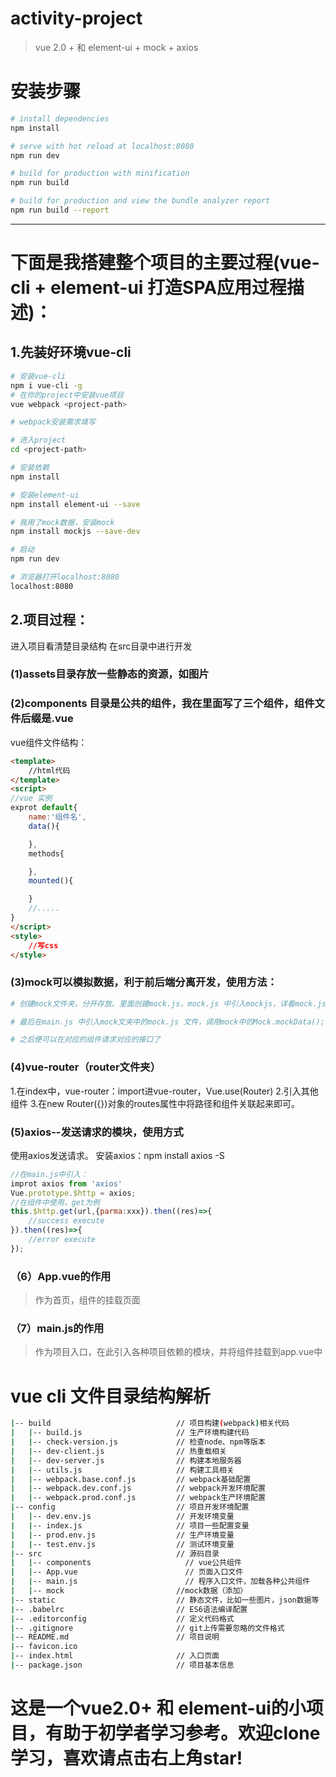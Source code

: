 # activity-project

> vue 2.0 +  和  element-ui  + mock + axios

# 安装步骤

``` bash
# install dependencies
npm install

# serve with hot reload at localhost:8080
npm run dev

# build for production with minification
npm run build

# build for production and view the bundle analyzer report
npm run build --report
```



---
# 下面是我搭建整个项目的主要过程(vue-cli + element-ui 打造SPA应用过程描述)：

## 1.先装好环境vue-cli
```bash
# 安装vue-cli
npm i vue-cli -g
# 在你的project中安装vue项目
vue webpack <project-path>

# webpack安装需求填写

# 进入project
cd <project-path>

# 安装依赖
npm install

# 安装element-ui
npm install element-ui --save

# 我用了mock数据，安装mock
npm install mockjs --save-dev

# 启动
npm run dev

# 浏览器打开localhost:8080
localhost:8080
```

## 2.项目过程：
进入项目看清楚目录结构
在src目录中进行开发
### (1)assets目录存放一些静态的资源，如图片

### (2)components 目录是公共的组件，我在里面写了三个组件，组件文件后缀是.vue
vue组件文件结构：
```html
<template>
    //html代码
</template>
<script>
//vue 实例
exprot default{
    name:'组件名',
    data(){

    },
    methods{

    },
    mounted(){

    }
    //.....
}
</script>
<style>
    //写css
</style>
```

### (3)mock可以模拟数据，利于前后端分离开发，使用方法：
```bash
# 创建mock文件夹，分开存放。里面创建mock.js，mock.js 中引入mockjs，详看mock.js文件

# 最后在main.js 中引入mock文夹中的mock.js 文件，调用mock中的Mock.mockData();

# 之后便可以在对应的组件请求对应的接口了
```

### (4)vue-router（router文件夹）
1.在index中，vue-router：import进vue-router，Vue.use(Router)
2.引入其他组件
3.在new Router({})对象的routes属性中将路径和组件关联起来即可。 


### (5)axios--发送请求的模块，使用方式
使用axios发送请求。
安装axios：npm install axios -S

```javascript
//在main.js中引入：
improt axios from 'axios'
Vue.prototype.$http = axios;
//在组件中使用，get为例
this.$http.get(url,{parma:xxx}).then((res)=>{
    //success execute
}).then((res)=>{
    //error execute
});
```

### （6）App.vue的作用
> 作为首页，组件的挂载页面

### （7）main.js的作用
> 作为项目入口，在此引入各种项目依赖的模块，并将组件挂载到app.vue中


# vue cli 文件目录结构解析
```bash
|-- build                            // 项目构建(webpack)相关代码
|   |-- build.js                     // 生产环境构建代码
|   |-- check-version.js             // 检查node、npm等版本
|   |-- dev-client.js                // 热重载相关
|   |-- dev-server.js                // 构建本地服务器
|   |-- utils.js                     // 构建工具相关
|   |-- webpack.base.conf.js         // webpack基础配置
|   |-- webpack.dev.conf.js          // webpack开发环境配置
|   |-- webpack.prod.conf.js         // webpack生产环境配置
|-- config                           // 项目开发环境配置
|   |-- dev.env.js                   // 开发环境变量
|   |-- index.js                     // 项目一些配置变量
|   |-- prod.env.js                  // 生产环境变量
|   |-- test.env.js                  // 测试环境变量
|-- src                              // 源码目录
|   |-- components                     // vue公共组件
|   |-- App.vue                        // 页面入口文件
|   |-- main.js                        // 程序入口文件，加载各种公共组件
|   |-- mock                         //mock数据（添加）
|-- static                           // 静态文件，比如一些图片，json数据等
|-- .babelrc                         // ES6语法编译配置
|-- .editorconfig                    // 定义代码格式
|-- .gitignore                       // git上传需要忽略的文件格式
|-- README.md                        // 项目说明
|-- favicon.ico 
|-- index.html                       // 入口页面
|-- package.json                     // 项目基本信息
```

# 这是一个vue2.0+ 和 element-ui的小项目，有助于初学者学习参考。欢迎clone学习，喜欢请点击右上角star!